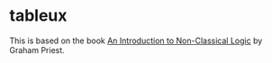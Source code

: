 # tableux

This is based on the book [An Introduction to Non-Classical Logic](https://www.cambridge.org/it/universitypress/subjects/philosophy/philosophy-science/introduction-non-classical-logic-if-2nd-edition) by Graham Priest.
